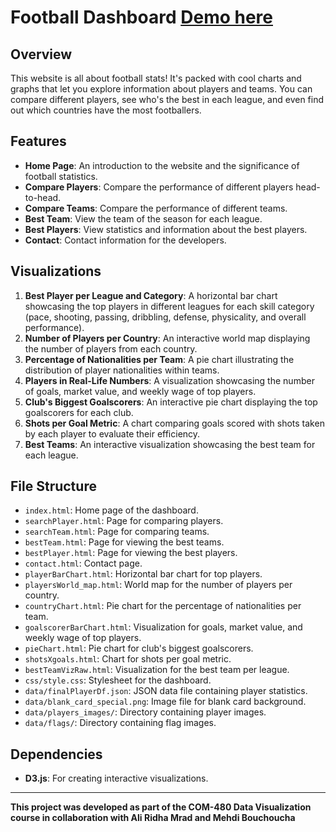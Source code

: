 # Football Dashboard [Demo here](https://charfimohamed.github.io/football_data_visualisation/)

## Overview

This website is all about football stats! It's packed with cool charts and graphs that let you explore information about players and teams. You can compare different players, see who's the best in each league, and even find out which countries have the most footballers.

## Features

- **Home Page**: An introduction to the website and the significance of football statistics.
- **Compare Players**: Compare the performance of different players head-to-head.
- **Compare Teams**: Compare the performance of different teams.
- **Best Team**: View the team of the season for each league.
- **Best Players**: View statistics and information about the best players.
- **Contact**: Contact information for the developers.

## Visualizations

1. **Best Player per League and Category**: A horizontal bar chart showcasing the top players in different leagues for each skill category (pace, shooting, passing, dribbling, defense, physicality, and overall performance).
2. **Number of Players per Country**: An interactive world map displaying the number of players from each country.
3. **Percentage of Nationalities per Team**: A pie chart illustrating the distribution of player nationalities within teams.
4. **Players in Real-Life Numbers**: A visualization showcasing the number of goals, market value, and weekly wage of top players.
5. **Club's Biggest Goalscorers**: An interactive pie chart displaying the top goalscorers for each club.
6. **Shots per Goal Metric**: A chart comparing goals scored with shots taken by each player to evaluate their efficiency.
7. **Best Teams**: An interactive visualization showcasing the best team for each league.

## File Structure

- `index.html`: Home page of the dashboard.
- `searchPlayer.html`: Page for comparing players.
- `searchTeam.html`: Page for comparing teams.
- `bestTeam.html`: Page for viewing the best teams.
- `bestPlayer.html`: Page for viewing the best players.
- `contact.html`: Contact page.
- `playerBarChart.html`: Horizontal bar chart for top players.
- `playersWorld_map.html`: World map for the number of players per country.
- `countryChart.html`: Pie chart for the percentage of nationalities per team.
- `goalscorerBarChart.html`: Visualization for goals, market value, and weekly wage of top players.
- `pieChart.html`: Pie chart for club's biggest goalscorers.
- `shotsXgoals.html`: Chart for shots per goal metric.
- `bestTeamVizRaw.html`: Visualization for the best team per league.
- `css/style.css`: Stylesheet for the dashboard.
- `data/finalPlayerDf.json`: JSON data file containing player statistics.
- `data/blank_card_special.png`: Image file for blank card background.
- `data/players_images/`: Directory containing player images.
- `data/flags/`: Directory containing flag images.

## Dependencies

- **D3.js**: For creating interactive visualizations.
---

**This project was developed as part of the COM-480 Data Visualization course in collaboration with Ali Ridha Mrad and Mehdi Bouchoucha** 
